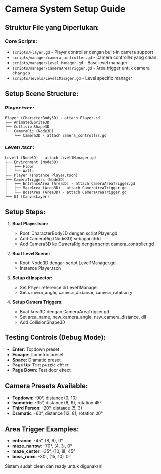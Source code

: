 # Camera System Setup Guide

## Struktur File yang Diperlukan:

### Core Scripts:
- `scripts/Player.gd` - Player controller dengan built-in camera support
- `scripts/manager/camera_controller.gd` - Camera controller yang clean
- `scripts/manager/Level_Manager.gd` - Base level manager
- `scripts/manager/CameraAreaTrigger.gd` - Area trigger untuk camera changes
- `scripts/levels/Level1Manager.gd` - Level specific manager

## Setup Scene Structure:

### Player.tscn:
```
Player (CharacterBody3D) - attach Player.gd
├── AnimatedSprite3D
├── CollisionShape3D
└── CameraRig (Node3D)
    └── Camera3D - attach camera_controller.gd
```

### Level1.tscn:
```
Level1 (Node3D) - attach Level1Manager.gd
├── Environment (Node3D)
│   ├── Floor
│   └── Walls
├── Player (Instance Player.tscn)
├── CameraTriggers (Node3D)
│   ├── EntranceArea (Area3D) - attach CameraAreaTrigger.gd
│   ├── MazeArea (Area3D) - attach CameraAreaTrigger.gd
│   └── BossArea (Area3D) - attach CameraAreaTrigger.gd
└── UI (CanvasLayer)
```

## Setup Steps:

1. **Buat Player.tscn:**
   - Root: CharacterBody3D dengan script Player.gd
   - Add CameraRig (Node3D) sebagai child
   - Add Camera3D ke CameraRig dengan script camera_controller.gd

2. **Buat Level Scene:**
   - Root: Node3D dengan script Level1Manager.gd
   - Instance Player.tscn

3. **Setup di Inspector:**
   - Set Player reference di Level1Manager
   - Set camera_angle, camera_distance, camera_rotation_y

4. **Setup Camera Triggers:**
   - Buat Area3D dengan CameraAreaTrigger.gd
   - Set area_name, new_camera_angle, new_camera_distance, dll
   - Add CollisionShape3D

## Testing Controls (Debug Mode):

- **Enter**: Topdown preset
- **Escape**: Isometric preset
- **Space**: Dramatic preset
- **Page Up**: Test puzzle effect
- **Page Down**: Test door effect

## Camera Presets Available:

- **Topdown**: -90°, distance (0, 10)
- **Isometric**: -35°, distance (8, 6), rotation 45°
- **Third Person**: -20°, distance (5, 3)
- **Dramatic**: -60°, distance (12, 8), rotation 30°

## Area Trigger Examples:

- **entrance**: -45°, (8, 6), 0°
- **maze_narrow**: -70°, (4, 3), 0°
- **maze_center**: -35°, (10, 8), 45°
- **boss_room**: -30°, (15, 10), 0°

Sistem sudah clean dan ready untuk digunakan!
